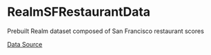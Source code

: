# RealmSFRestaurantData
Prebuilt Realm dataset composed of San Francisco restaurant scores

[Data Source](https://data.sfgov.org/data?search=restaurants)
